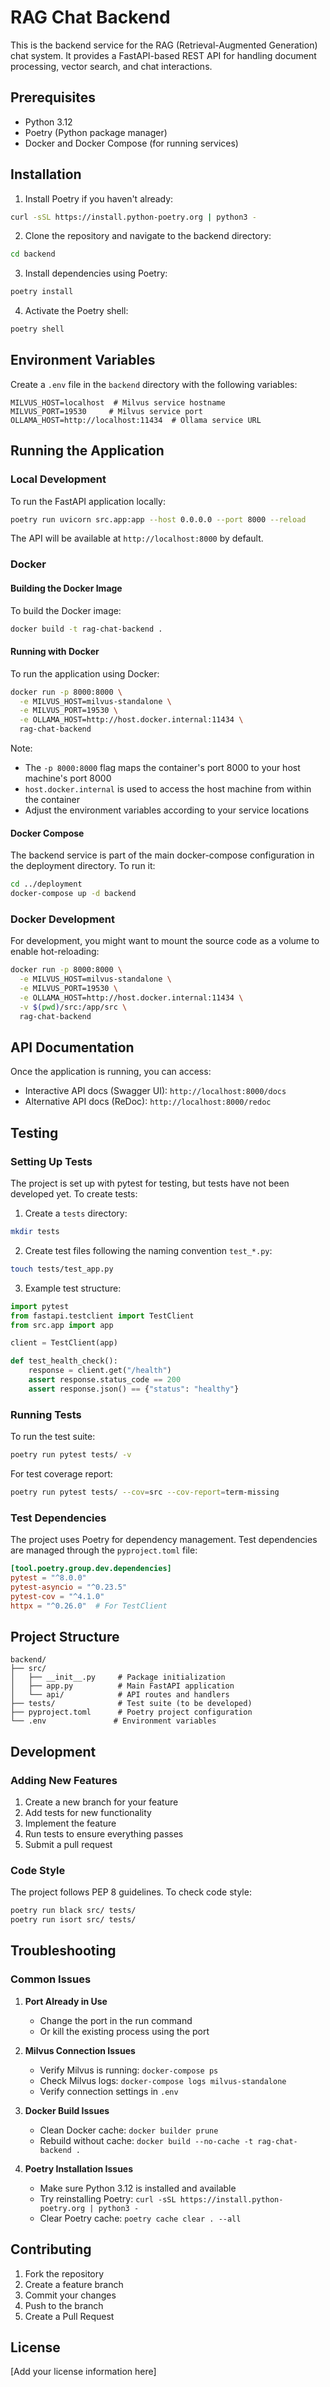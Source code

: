 # RAG Chat Backend

This is the backend service for the RAG (Retrieval-Augmented Generation) chat system. It provides a FastAPI-based REST API for handling document processing, vector search, and chat interactions.

## Prerequisites

- Python 3.12
- Poetry (Python package manager)
- Docker and Docker Compose (for running services)

## Installation

1. Install Poetry if you haven't already:
```bash
curl -sSL https://install.python-poetry.org | python3 -
```

2. Clone the repository and navigate to the backend directory:
```bash
cd backend
```

3. Install dependencies using Poetry:
```bash
poetry install
```

4. Activate the Poetry shell:
```bash
poetry shell
```

## Environment Variables

Create a `.env` file in the `backend` directory with the following variables:

```env
MILVUS_HOST=localhost  # Milvus service hostname
MILVUS_PORT=19530     # Milvus service port
OLLAMA_HOST=http://localhost:11434  # Ollama service URL
```

## Running the Application

### Local Development

To run the FastAPI application locally:

```bash
poetry run uvicorn src.app:app --host 0.0.0.0 --port 8000 --reload
```

The API will be available at `http://localhost:8000` by default.

### Docker

#### Building the Docker Image

To build the Docker image:

```bash
docker build -t rag-chat-backend .
```

#### Running with Docker

To run the application using Docker:

```bash
docker run -p 8000:8000 \
  -e MILVUS_HOST=milvus-standalone \
  -e MILVUS_PORT=19530 \
  -e OLLAMA_HOST=http://host.docker.internal:11434 \
  rag-chat-backend
```

Note: 
- The `-p 8000:8000` flag maps the container's port 8000 to your host machine's port 8000
- `host.docker.internal` is used to access the host machine from within the container
- Adjust the environment variables according to your service locations

#### Docker Compose

The backend service is part of the main docker-compose configuration in the deployment directory. To run it:

```bash
cd ../deployment
docker-compose up -d backend
```

### Docker Development

For development, you might want to mount the source code as a volume to enable hot-reloading:

```bash
docker run -p 8000:8000 \
  -e MILVUS_HOST=milvus-standalone \
  -e MILVUS_PORT=19530 \
  -e OLLAMA_HOST=http://host.docker.internal:11434 \
  -v $(pwd)/src:/app/src \
  rag-chat-backend
```

## API Documentation

Once the application is running, you can access:
- Interactive API docs (Swagger UI): `http://localhost:8000/docs`
- Alternative API docs (ReDoc): `http://localhost:8000/redoc`

## Testing

### Setting Up Tests

The project is set up with pytest for testing, but tests have not been developed yet. To create tests:

1. Create a `tests` directory:
```bash
mkdir tests
```

2. Create test files following the naming convention `test_*.py`:
```bash
touch tests/test_app.py
```

3. Example test structure:
```python
import pytest
from fastapi.testclient import TestClient
from src.app import app

client = TestClient(app)

def test_health_check():
    response = client.get("/health")
    assert response.status_code == 200
    assert response.json() == {"status": "healthy"}
```

### Running Tests

To run the test suite:

```bash
poetry run pytest tests/ -v
```

For test coverage report:
```bash
poetry run pytest tests/ --cov=src --cov-report=term-missing
```

### Test Dependencies

The project uses Poetry for dependency management. Test dependencies are managed through the `pyproject.toml` file:

```toml
[tool.poetry.group.dev.dependencies]
pytest = "^8.0.0"
pytest-asyncio = "^0.23.5"
pytest-cov = "^4.1.0"
httpx = "^0.26.0"  # For TestClient
```

## Project Structure

```
backend/
├── src/
│   ├── __init__.py     # Package initialization
│   ├── app.py          # Main FastAPI application
│   └── api/            # API routes and handlers
├── tests/              # Test suite (to be developed)
├── pyproject.toml      # Poetry project configuration
└── .env               # Environment variables
```

## Development

### Adding New Features

1. Create a new branch for your feature
2. Add tests for new functionality
3. Implement the feature
4. Run tests to ensure everything passes
5. Submit a pull request

### Code Style

The project follows PEP 8 guidelines. To check code style:

```bash
poetry run black src/ tests/
poetry run isort src/ tests/
```

## Troubleshooting

### Common Issues

1. **Port Already in Use**
   - Change the port in the run command
   - Or kill the existing process using the port

2. **Milvus Connection Issues**
   - Verify Milvus is running: `docker-compose ps`
   - Check Milvus logs: `docker-compose logs milvus-standalone`
   - Verify connection settings in `.env`

3. **Docker Build Issues**
   - Clean Docker cache: `docker builder prune`
   - Rebuild without cache: `docker build --no-cache -t rag-chat-backend .`

4. **Poetry Installation Issues**
   - Make sure Python 3.12 is installed and available
   - Try reinstalling Poetry: `curl -sSL https://install.python-poetry.org | python3 -`
   - Clear Poetry cache: `poetry cache clear . --all`

## Contributing

1. Fork the repository
2. Create a feature branch
3. Commit your changes
4. Push to the branch
5. Create a Pull Request

## License

[Add your license information here]
